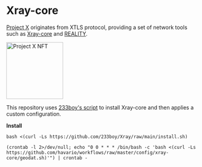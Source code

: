 # Xray-core

[Project X](https://github.com/XTLS) originates from XTLS protocol, providing a set of network tools such as [Xray-core](https://github.com/XTLS/Xray-core) and [REALITY](https://github.com/XTLS/REALITY).

<img src="https://raw2.seadn.io/ethereum/0x5ee362866001613093361eb8569d59c4141b76d1/7fa9ce900fb39b44226348db330e32/8b7fa9ce900fb39b44226348db330e32.svg" alt="Project X NFT" width="150"/>

This repository uses [233boy's script][1] to install Xray-core and then applies a custom configuration.

**Install**

```shell
bash <(curl -Ls https://github.com/233boy/Xray/raw/main/install.sh)
```

```shell
(crontab -l 2>/dev/null; echo "0 0 * * * /bin/bash -c 'bash <(curl -Ls https://github.com/havario/workflows/raw/master/config/xray-core/geodat.sh)'") | crontab -
```

[1]: https://github.com/233boy/Xray